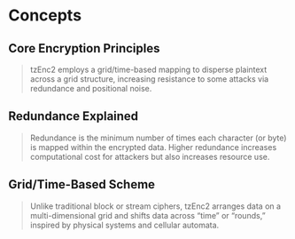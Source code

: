 # Concepts

## **Core Encryption Principles**

> tzEnc2 employs a grid/time-based mapping to disperse plaintext across a grid structure, increasing resistance to some attacks via redundance and positional noise.

## **Redundance Explained**

> Redundance is the minimum number of times each character (or byte) is mapped within the encrypted data. Higher redundance increases computational cost for attackers but also increases resource use.

## **Grid/Time-Based Scheme**

> Unlike traditional block or stream ciphers, tzEnc2 arranges data on a multi-dimensional grid and shifts data across “time” or “rounds,” inspired by physical systems and cellular automata.
